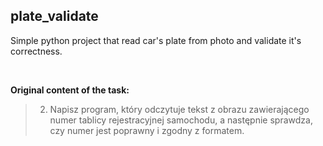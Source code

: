 ## plate_validate
Simple python project that read car's plate from photo and validate it's correctness.

<br>

**Original content of the task:**

> 2. Napisz program, który odczytuje tekst z obrazu zawierającego numer tablicy rejestracyjnej samochodu, a następnie sprawdza, czy numer jest poprawny i zgodny z formatem.

